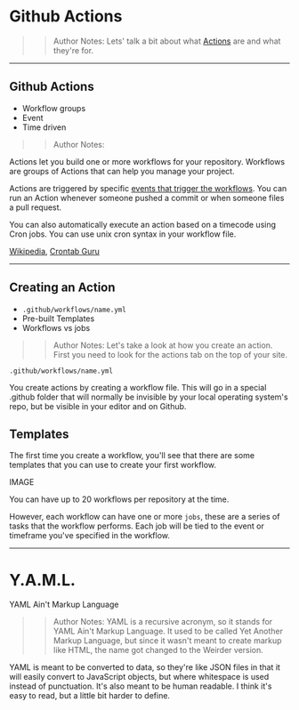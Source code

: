 <!-- .slide: data-state="title" -->

# Github Actions

> > Author Notes: Lets' talk a bit about what [Actions](https://github.com/features/actions) are and what they're for.

---

## Github Actions

- Workflow groups
- Event
- Time driven

> > Author Notes:

Actions let you build one or more workflows for your repository. Workflows are groups of Actions that can help you manage your project.

Actions are triggered by specific [events that trigger the workflows](https://help.github.com/en/articles/events-that-trigger-workflows). You can run an Action whenever someone pushed a commit or when someone files a pull request.

You can also automatically execute an action based on a timecode using Cron jobs. You can use unix cron syntax in your workflow file.

[Wikipedia](https://en.wikipedia.org/wiki/Cron), [Crontab Guru](https://crontab.guru)

---

## Creating an Action

- `.github/workflows/name.yml`
- Pre-built Templates
- Workflows vs jobs

> > Author Notes: Let's take a look at how you create an action. First you need to look for the actions tab on the top of your site.

`.github/workflows/name.yml`

You create actions by creating a workflow file. This will go in a special .github folder that will normally be invisible by your local operating system's repo, but be visible in your editor and on Github.

## Templates

The first time you create a workflow, you'll see that there are some templates that you can use to create your first workflow.

IMAGE

You can have up to 20 workflows per repository at the time.

However, each workflow can have one or more `jobs`, these are a series of tasks that the workflow performs. Each job will be tied to the event or timeframe you've specified in the workflow.

---

<!-- .slide: data-state="title" -->

# Y.A.M.L.

YAML Ain't Markup Language

> > Author Notes: YAML is a recursive acronym, so it stands for YAML Ain't Markup Language. It used to be called Yet Another Markup Language, but since it wasn't meant to create markup like HTML, the name got changed to the Weirder version.

YAML is meant to be converted to data, so they're like JSON files in that it will easily convert to JavaScript objects, but where whitespace is used instead of punctuation. It's also meant to be human readable. I think it's easy to read, but a little bit harder to define.
